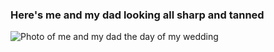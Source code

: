 ### Here's me and my dad looking all sharp and tanned
![Photo of me and my dad the day of my wedding](/juan-portfolio/assets/foto-matri-con-pap%C3%A1.jpg "This is me and my father")

